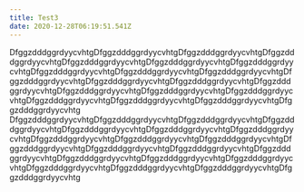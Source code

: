 ```yaml
---
title: Test3
date: 2020-12-28T06:19:51.541Z
---
```

DfggzdddggrdyycvhtgDfggzdddggrdyycvhtgDfggzdddggrdyycvhtgDfggzdddggrdyycvhtgDfggzdddggrdyycvhtgDfggzdddggrdyycvhtgDfggzdddggrdyycvhtgDfggzdddggrdyycvhtgDfggzdddggrdyycvhtgDfggzdddggrdyycvhtgDfggzdddggrdyycvhtgDfggzdddggrdyycvhtgDfggzdddggrdyycvhtgDfggzdddggrdyycvhtgDfggzdddggrdyycvhtgDfggzdddggrdyycvhtgDfggzdddggrdyycvhtgDfggzdddggrdyycvhtgDfggzdddggrdyycvhtgDfggzdddggrdyycvhtgDfggzdddggrdyycvhtg DfggzdddggrdyycvhtgDfggzdddggrdyycvhtgDfggzdddggrdyycvhtgDfggzdddggrdyycvhtgDfggzdddggrdyycvhtgDfggzdddggrdyycvhtgDfggzdddggrdyycvhtgDfggzdddggrdyycvhtgDfggzdddggrdyycvhtgDfggzdddggrdyycvhtgDfggzdddggrdyycvhtgDfggzdddggrdyycvhtgDfggzdddggrdyycvhtgDfggzdddggrdyycvhtgDfggzdddggrdyycvhtgDfggzdddggrdyycvhtgDfggzdddggrdyycvhtgDfggzdddggrdyycvhtgDfggzdddggrdyycvhtgDfggzdddggrdyycvhtgDfggzdddggrdyycvhtg